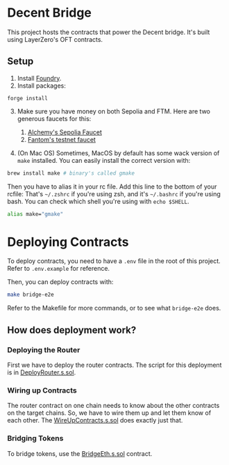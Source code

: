 # Decent Bridge

This project hosts the contracts that power the Decent bridge. It's built
using LayerZero's OFT contracts.

## Setup

1. Install [Foundry](https://book.getfoundry.sh/getting-started/installation#using-foundryup).
2. Install packages:

```
forge install
```

3. Make sure you have money on both Sepolia and FTM. Here are two generous
   faucets for this:

   1. [Alchemy's Sepolia Faucet](https://sepoliafaucet.com/)
   2. [Fantom's testnet faucet](https://faucet.fantom.network/)

4. (On Mac OS) Sometimes, MacOS by default has some wack version of
   `make` installed. You can easily install the correct version with:

```bash
brew install make # binary's called gmake
```

Then you have to alias it in your rc file. Add this line to the bottom of
your rcfile: That's `~/.zshrc` if you're using zsh, and it's `~/.bashrc` if
you're using bash. You can check which shell you're using with `echo $SHELL`.

```bash
alias make="gmake"
```

# Deploying Contracts

To deploy contracts, you need to have a `.env` file in the root of this
project. Refer to `.env.example` for reference.

Then, you can deploy contracts with:

```bash
make bridge-e2e
```

Refer to the Makefile for more commands, or to see what `bridge-e2e`
does.

## How does deployment work?

### Deploying the Router

First we have to deploy the router contracts. The script for this deployment
is in [DeployRouter.s.sol](./script/Deploy.s.sol).

### Wiring up Contracts

The router contract on one chain needs to know about the other contracts
on the target chains. So, we have to wire them up and let them know of
each other. The [WireUpContracts.s.sol](./script/WireUpContracts.s.sol)
does exactly just that.

### Bridging Tokens

To bridge tokens, use the [BridgeEth.s.sol](./script/Bridge.s.sol) contract.

